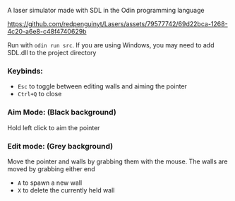 A laser simulator made with SDL in the Odin programming language

https://github.com/redpenguinyt/Lasers/assets/79577742/69d22bca-1268-4c20-a6e8-c48f4740629b

Run with `odin run src`. If you are using Windows, you may need to add SDL.dll to the project directory

### Keybinds:
- `Esc` to toggle between editing walls and aiming the pointer
- `Ctrl+Q` to close

### Aim Mode: (Black background)
Hold left click to aim the pointer

### Edit mode: (Grey background)
Move the pointer and walls by grabbing them with the mouse. The walls are moved by grabbing either end
- `A` to spawn a new wall
- `X` to delete the currently held wall
